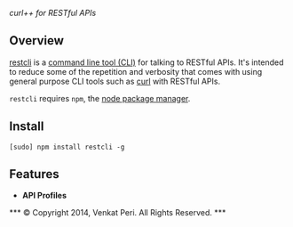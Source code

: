 
*curl++ for RESTful APIs*

## Overview

[restcli](https://github.com/venkatperi/node-restcli) is a [command line tool (CLI)](http://en.wikipedia.org/wiki/Command-line_interface) for talking to RESTful APIs. It's intended to reduce some of the repetition and verbosity that comes with using general purpose CLI tools such as [curl](http://en.wikipedia.org/wiki/CURL) with RESTful APIs.

`restcli` requires `npm`, the [node package manager](http://npmjs.org).

## Install

    [sudo] npm install restcli -g

## Features

- **API Profiles** 

*** &copy; Copyright 2014, Venkat Peri. All Rights Reserved. ***